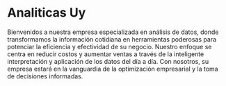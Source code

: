 # Analiticas Uy

Bienvenidos a nuestra empresa especializada en análisis de datos, donde 
transformamos la información cotidiana en herramientas poderosas para 
potenciar la eficiencia y efectividad de su negocio.
Nuestro enfoque se centra en reducir costos y aumentar ventas a través 
de la inteligente interpretación y aplicación de los datos del día a día. 
Con nosotros, su empresa estará en la vanguardia de la optimización 
empresarial y la toma de decisiones informadas.
